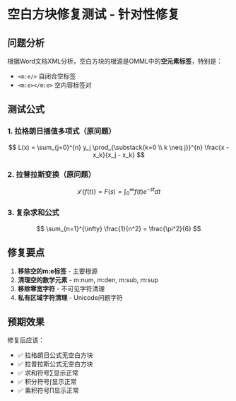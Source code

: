 # 空白方块修复测试 - 针对性修复

## 问题分析

根据Word文档XML分析，空白方块的根源是OMML中的**空元素标签**，特别是：
- `<m:e/>` 自闭合空标签
- `<m:e></m:e>` 空内容标签对

## 测试公式

### 1. 拉格朗日插值多项式（原问题）
$$
L(x) = \sum_{j=0}^{n} y_j \prod_{\substack{k=0 \\ k \neq j}}^{n} \frac{x - x_k}{x_j - x_k}
$$

### 2. 拉普拉斯变换（原问题）
$$
\mathcal{L}\{f(t)\} = F(s) = \int_0^{\infty} f(t) e^{-st} dt
$$

### 3. 复杂求和公式
$$
\sum_{n=1}^{\infty} \frac{1}{n^2} = \frac{\pi^2}{6}
$$

## 修复要点

1. **移除空的m:e标签** - 主要根源
2. **清理空的数学元素** - m:num, m:den, m:sub, m:sup
3. **移除零宽字符** - 不可见字符清理
4. **私有区域字符清理** - Unicode问题字符

## 预期效果

修复后应该：
- ✅ 拉格朗日公式无空白方块
- ✅ 拉普拉斯公式无空白方块  
- ✅ 求和符号∑显示正常
- ✅ 积分符号∫显示正常
- ✅ 乘积符号∏显示正常
